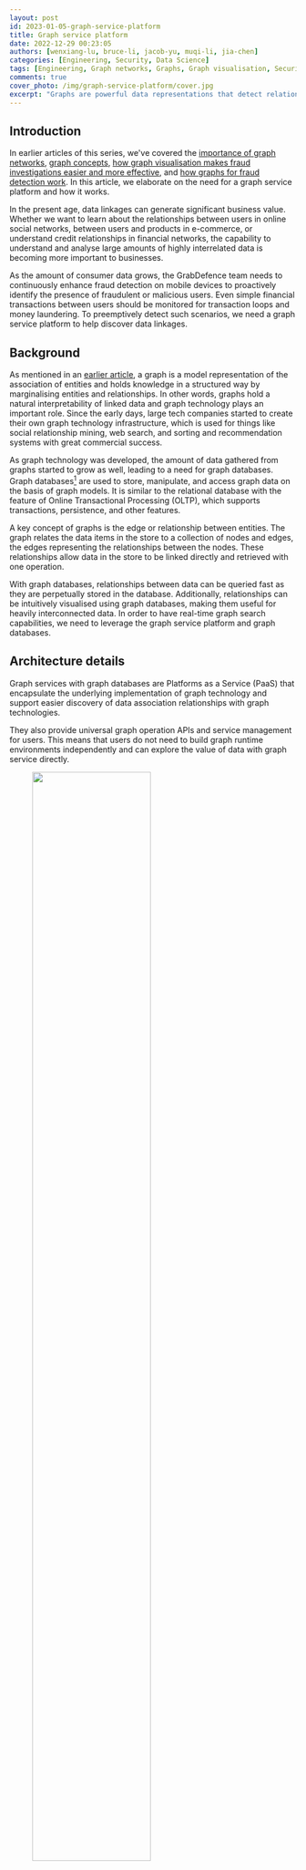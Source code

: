 ```yaml
---
layout: post
id: 2023-01-05-graph-service-platform
title: Graph service platform
date: 2022-12-29 00:23:05
authors: [wenxiang-lu, bruce-li, jacob-yu, muqi-li, jia-chen]
categories: [Engineering, Security, Data Science]
tags: [Engineering, Graph networks, Graphs, Graph visualisation, Security, Analytics, Fraud detection]
comments: true
cover_photo: /img/graph-service-platform/cover.jpg
excerpt: "Graphs are powerful data representations that detect relationships and data linkages between devices and help reveal fraudulent or malicious users. Read to find out how the GrabDefence built the graph service platform to help discover potentially malicious data linkages."
---
```


## Introduction

In earlier articles of this series, we've covered the [importance of graph networks](/graph-networks), [graph concepts](/graph-concepts), [how graph visualisation makes fraud investigations easier and more effective](/graph-visualisation), and [how graphs for fraud detection work](/graph-for-fraud-detection). In this article, we elaborate on the need for a graph service platform and how it works.

In the present age, data linkages can generate significant business value. Whether we want to learn about the relationships between users in online social networks, between users and products in e-commerce, or understand credit relationships in financial networks, the capability to understand and analyse large amounts of highly interrelated data is becoming more important to businesses.

As the amount of consumer data grows, the GrabDefence team needs to continuously enhance fraud detection on mobile devices to proactively identify the presence of fraudulent or malicious users. Even simple financial transactions between users should be monitored for transaction loops and money laundering. To preemptively detect such scenarios, we need a graph service platform to help discover data linkages. 

## Background

As mentioned in an [earlier article](/graph-concepts), a graph is a model representation of the association of entities and holds knowledge in a structured way by marginalising entities and relationships. In other words, graphs hold a natural interpretability of linked data and graph technology plays an important role. Since the early days, large tech companies started to create their own graph technology infrastructure, which is used for things like social relationship mining, web search, and sorting and recommendation systems with great commercial success.

As graph technology was developed, the amount of data gathered from graphs started to grow as well, leading to a need for graph databases. Graph databases[^1] are used to store, manipulate, and access graph data on the basis of graph models. It is similar to the relational database with the feature of Online Transactional Processing (OLTP), which supports transactions, persistence, and other features.

A key concept of graphs is the edge or relationship between entities. The graph relates the data items in the store to a collection of nodes and edges, the edges representing the relationships between the nodes. These relationships allow data in the store to be linked directly and retrieved with one operation.

With graph databases, relationships between data can be queried fast as they are perpetually stored in the database. Additionally, relationships can be intuitively visualised using graph databases, making them useful for heavily interconnected data. In order to have real-time graph search capabilities, we need to leverage the graph service platform and graph databases.

## Architecture details

Graph services with graph databases are Platforms as a Service (PaaS) that encapsulate the underlying implementation of graph technology and support easier discovery of data association relationships with graph technologies.

They also provide universal graph operation APIs and service management for users. This means that users do not need to build graph runtime environments independently and can explore the value of data with graph service directly.

<div class="post-image-section"><figure>
  <img src="/img/graph-service-platform/image5.png" alt="" style="width:70%"><figcaption align="middle">Fig. 1 Graph service platform system architecture</figcaption>
  </figure>
</div>

As shown in Fig. 1, the system can be divided into four layers:

1.  **Storage backend** - Different forms of data (i.e. CSV files) are stored in Amazon S3, graph data stores in Neptune and meta configuration stores in DynamoDB.
2.  **Driver** - Contains drivers such as Gremlin, Neptune, S3, and DynamoDB.
3.  **Service** - Manages clusters, instances, databases etc, provides management API, includes schema and data load management as well as graph operation logic and other graph algorithms.
4.  **RESTful APIs** - Currently supports the standard and uniform formats provided by the system, as well as the Management API, Search API for OLTP, and Analysis API for online analytical processing (OLAP).

## How it works

### Graph flow

<div class="post-image-section"><figure>
  <img src="/img/graph-service-platform/image1.png" alt="" style="width:70%"><figcaption align="middle">Fig. 2 Graph flow</figcaption>
  </figure>
</div>


CSV files stored in Amazon S3 are processed by extract, transform, and load (ETL) tools to generate graph data. This data is then managed by an Amazon Neptune DB cluster, which can only be accessed by users through graph service. Graph service converts user requests into asynchronous interactions with Neptune Cluster, which returns the results to users.

When users launch data load tasks, graph service synchronises the entity and attribute information with the CSV file in S3, and the schema stored in DynamoDB. The data is only imported into Neptune if there are no inconsistencies.

The most important component in the system is the graph service, which provides RESTful APIs for two scenarios: graph search for real-time streams and graph analysis for batch processing. At the same time, the graph service manages clusters, databases, instances, users, tasks, and meta configurations stored in DynamoDB, which implements features of service monitor and data loading offline or stream ingress online.

### Use case in fraud detection

In Grab's mobility business, we have come across situations where multiple accounts use shared physical devices to maximise their earning potential. With the graph capabilities provided by the graph service platform, we can clearly see the connections between multiple accounts and shared devices.

Historical device and account data are stored in the graph service platform via offline data loading or online stream injection. If the device and account data exists in the graph service platform, we can find the adjacent account IDs or the shared device IDs by using the device ID or account ID respectively specified in the user request.

In our experience, fraudsters tend to share physical resources to maximise their revenue. The image below shows a device that is shared by many users. With our Graph Visualisation platform based on graph service, you can see exactly what this pattern looks like.

<div class="post-image-section"><figure>
  <img src="/img/graph-service-platform/image3.png" alt="" style="width:70%"><figcaption align="middle">Fig 3. Example of a device being shared with many users</figcaption>
  </figure>
</div>

### Data injection

<div class="post-image-section"><figure>
  <img src="/img/graph-service-platform/image4.png" alt="" style="width:70%"><figcaption align="middle">Fig. 4 Data injection</figcaption>
  </figure>
</div>

Graph service also supports data injection features, including data load by request (task with a type of data load) and real-time stream write by Kafka.  

When connected to GrabDefence’s infrastructure, Confluent with Kafka is used as the streaming engine.  The purpose of using Kafka as a streaming write engine is two-fold: to provide primary user authentication and to relieve the pressure on Neptune.

## Impact

Graph service supports data management of Labelled Property Graphs and provides the capability to add, delete, update, and get vertices, edges, and properties for some graph models. Graph traversal and searching relationships with RESTful APIs are also more convenient with graph service.

Businesses usually do not need to focus on the underlying data storage, just designing graph schemas for model definition according to their needs. With the graph service platform, platforms or systems can be built for personalised search, intelligent Q&A, financial fraud, etc.

For big organisations, extensive graph algorithms provide the power to mine various entity connectivity relationships in massive amounts of data. The growth and expansion of new businesses is driven by discovering the value of data.

## What’s next?

<div class="post-image-section"><figure>
  <img src="/img/graph-service-platform/image2.png" alt="" style="width:70%"><figcaption align="middle">Fig. 5 Graph-centric ecosystems</figcaption>
  </figure>
</div>

We are building an integrated graph ecosystem inside and outside Grab. The infrastructure and service/APIs are key components in graph-centric ecosystems; they provide graph arithmetic and basic capabilities of graphs in relation to search, computing, analysis etc. Besides that, we will also consider incorporating applications such as risk prediction and fraud detection in order to serve our current business needs.

# Join us

Grab is the leading superapp platform in Southeast Asia, providing everyday services that matter to consumers. More than just a ride-hailing and food delivery app, Grab offers a wide range of on-demand services in the region, including mobility, food, package and grocery delivery services, mobile payments, and financial services across 428 cities in eight countries.

Powered by technology and driven by heart, our mission is to drive Southeast Asia forward by creating economic empowerment for everyone. If this mission speaks to you, [join our team](https://grab.careers/) today!

## References

[^1]: [What is a Graph Database? - Developer Guides](https://neo4j.com/developer/graph-database/)
